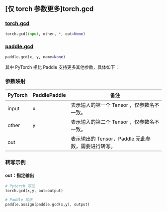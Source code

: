 ## [仅 torch 参数更多]torch.gcd

### [torch.gcd](https://pytorch.org/docs/1.13/generated/torch.gcd.html#torch-gcd)

```python
torch.gcd(input, other, *, out=None)
```

### [paddle.gcd](https://www.paddlepaddle.org.cn/documentation/docs/zh/api/paddle/gcd_cn.html#gcd)

```python
paddle.gcd(x, y, name=None)
```

其中 PyTorch 相比 Paddle 支持更多其他参数，具体如下：

### 参数映射

| PyTorch | PaddlePaddle | 备注                                                |
| ------- | ------------ | --------------------------------------------------- |
| input   | x            | 表示输入的第一个 Tensor ，仅参数名不一致。          |
| other   | y            | 表示输入的第二个 Tensor ，仅参数名不一致。           |
| out     |              | 表示输出的 Tensor，Paddle 无此参数，需要进行转写。 |

### 转写示例

#### out：指定输出

```python
# Pytorch 写法
torch.gcd(x,y, out=output)

# Paddle 写法
paddle.assign(paddle.gcd(x,y), output)
```

